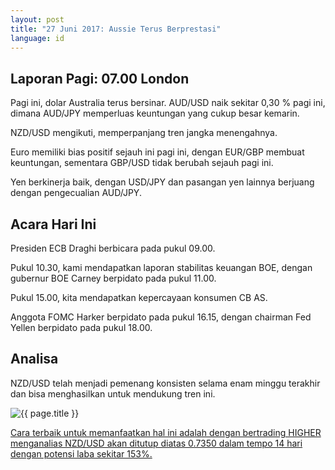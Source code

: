 ```yaml
---
layout: post
title: "27 Juni 2017: Aussie Terus Berprestasi"
language: id
---
```

## Laporan Pagi: 07.00 London

Pagi ini, dolar Australia terus bersinar. AUD/USD naik sekitar 0,30 % pagi ini, dimana AUD/JPY memperluas keuntungan yang cukup besar kemarin.

NZD/USD mengikuti, memperpanjang tren jangka menengahnya.

Euro memiliki bias positif sejauh ini pagi ini, dengan EUR/GBP membuat keuntungan, sementara GBP/USD tidak berubah sejauh pagi ini.

Yen berkinerja baik, dengan USD/JPY dan pasangan yen lainnya berjuang dengan pengecualian AUD/JPY.

## Acara Hari Ini

Presiden ECB Draghi berbicara pada pukul 09.00.

Pukul 10.30, kami mendapatkan laporan stabilitas keuangan BOE, dengan gubernur BOE Carney berpidato pada pukul 11.00.

Pukul 15.00, kita mendapatkan kepercayaan konsumen CB AS.

Anggota FOMC Harker berpidato pada pukul 16.15, dengan chairman Fed Yellen berpidato pada pukul 18.00.

## Analisa

NZD/USD telah menjadi pemenang konsisten selama enam minggu terakhir dan bisa menghasilkan untuk mendukung tren ini.

<img src="{{ site.url }}/images/id-27-jun-17.png" alt="{{ page.title }}" title="{{ page.title }}">

<a href="%LINK%%?currency=USD& market=forex&underlying=frxNZDUSD&formname=higherlower&duration_amount=14&duration_units=d&amount=10&amount_type=payout&expiry_type=duration&barrier=0.735" target="_blank">Cara terbaik untuk memanfaatkan hal ini adalah dengan bertrading HIGHER menganalias NZD/USD akan ditutup diatas 0.7350 dalam tempo 14 hari dengan potensi laba sekitar 153%.</a>